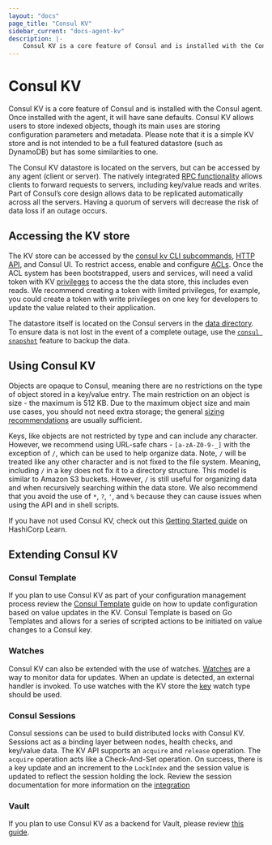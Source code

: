 ```yaml
---
layout: "docs"
page_title: "Consul KV"
sidebar_current: "docs-agent-kv"
description: |- 
    Consul KV is a core feature of Consul and is installed with the Consul agent.
---
```


# Consul KV 

Consul KV is a core feature of Consul and is installed with the Consul agent. Once installed with the agent, it will have sane defaults. Consul KV allows users to store indexed objects, though its main uses are storing configuration parameters and metadata. Please note that it is a simple KV store and is not intended to be a full featured datastore (such as DynamoDB) but has some similarities to one. 

The Consul KV datastore is located on the servers, but can be accessed by any agent (client or server). The natively integrated [RPC functionality](/docs/internals/architecture.html) allows clients to forward requests to servers, including key/value reads and writes. Part of Consul’s core design allows data to be replicated automatically across all the servers. Having a quorum of servers will decrease the risk of data loss if an outage occurs.

## Accessing the KV store

The KV store can be accessed by the [consul kv CLI subcommands](/docs/commands/kv.html), [HTTP API](/api/kv.html), and Consul UI. To restrict access, enable and configure [ACLs](https://learn.hashicorp.com/consul/advanced/day-1-operations/acl-guide). Once the ACL system has been bootstrapped, users and services, will need a valid token with KV [privileges](docs/agent/acl-rules.html#key-value-rules) to access the the data store, this includes even reads.  We recommend creating a token with limited privileges, for example, you could create a token with write privileges on one key for developers to update the value related to their application.

The datastore itself is located on the Consul servers in the [data directory](/docs/agent/options.html#_data_dir). To ensure data is not lost in the event of a complete outage, use the [`consul snapshot`](/docs/commands/snapshot/restore.html) feature to backup the data. 

## Using Consul KV

Objects are opaque to Consul, meaning there are no restrictions on the type of object stored in a key/value entry. The main restriction on an object is size - the maximum is 512 KB. Due to the maximum object size and main use cases, you should not need extra storage; the general [sizing recommendations](/docs/commands/snapshot/restore.html) are usually sufficient. 

Keys, like objects are not restricted by type and can include any character. However, we recommend using URL-safe chars - `[a-zA-Z0-9-_]`  with the exception of  `/`, which can be used to help organize data. Note, `/` will be treated like any other character and is not fixed to the file system. Meaning, including `/` in a key does not fix it to a directory structure. This model is similar to Amazon S3 buckets. However, `/`  is still useful for organizing data and when recursively searching within the data store. We also recommend that you avoid the use of  `*`, `?`, `'`, and `%` because they can cause issues when using the API and in shell scripts. 

If you have not used Consul KV, check out this [Getting Started guide](https://learn.hashicorp.com/consul/getting-started/kv) on HashiCorp Learn. 

## Extending Consul KV

### Consul Template

If you plan to use Consul KV as part of your configuration management process review the [Consul Template](/docs/guides/consul-template.html) guide on how to update configuration based on value updates in the KV. Consul Template is based on Go Templates and allows for a series of scripted actions to be initiated on value changes to a Consul key. 

### Watches

Consul KV can also be extended with the use of watches. [Watches](/docs/agent/watches.html) are a way to monitor data for updates. When an update is detected, an external handler is invoked. To use watches with the KV store the [key](/docs/agent/watches.html#key) watch type should be used. 

### Consul Sessions

Consul sessions can be used to build distributed locks with Consul KV. Sessions act as a binding layer between nodes, health checks, and key/value data. The KV API supports an `acquire` and `release` operation. The `acquire` operation acts like a Check-And-Set operation. On success, there is a key update and an increment to the `LockIndex` and the session value is updated to reflect the session holding the lock. Review the session documentation for more information on the [integration](/docs/internals/sessions.html#k-v-integration)

### Vault

If you plan to use Consul KV as a backend for Vault, please review [this guide](https://learn.hashicorp.com/vault/operations/ops-vault-ha-consul).
